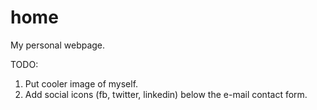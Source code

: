 home
====

My personal webpage.

TODO:

1. Put cooler image of myself.
2. Add social icons (fb, twitter, linkedin) below the e-mail contact form.

